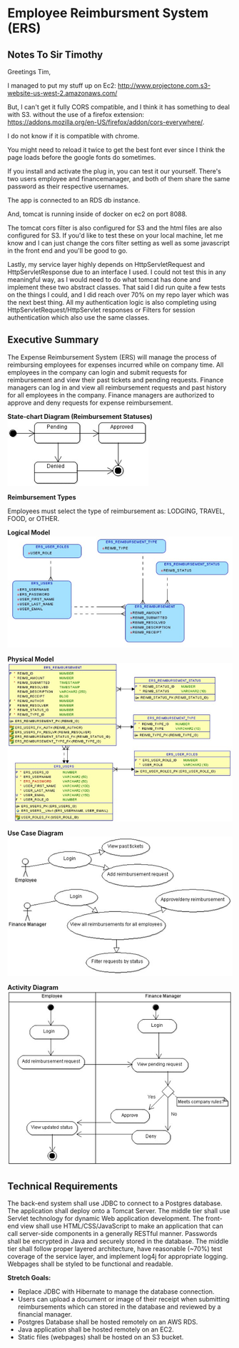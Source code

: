 # Employee Reimbursment System (ERS)

## Notes To Sir Timothy

Greetings Tim, 

I managed to put my stuff up on Ec2: http://www.projectone.com.s3-website-us-west-2.amazonaws.com/

But, I can't get it fully CORS compatible, and I think it has something to deal with S3.  without the use of a firefox extension: https://addons.mozilla.org/en-US/firefox/addon/cors-everywhere/.

I do not know if it is compatible with chrome. 

You might need to reload it twice to get the best font ever since I think the page loads before the google fonts do sometimes.

If you install and activate the plug in, you can test it our yourself. There's two users employee and financemanager, and both of them share the same password as their respective usernames.

The app is connected to an RDS db instance. 

And, tomcat is running inside of docker on ec2 on port 8088.

The tomcat cors filter is also configured for S3 and the html files are also configured for S3. If you'd like to test these on your local machine, let me know and I can just change the cors filter setting as well as some javascript in the front end and you'll be good to go. 

Lastly, my service layer highly depends on HttpServletRequest and HttpServletResponse due to an interface I used. I could not test this in any meaningful way, as I would need to do what tomcat has done and implement these two abstract classes. That said I did run quite a few tests on the things I could, and I did reach over 70% on my repo layer which was the next best thing. All my authentication logic is also completing using HttpServletRequest/HttpServlet responses or Filters for session authentication which also use the same classes.


## Executive Summary
The Expense Reimbursement System (ERS) will manage the process of reimbursing employees for expenses incurred while on company time. All employees in the company can login and submit requests for reimbursement and view their past tickets and pending requests. Finance managers can log in and view all reimbursement requests and past history for all employees in the company. Finance managers are authorized to approve and deny requests for expense reimbursement.

**State-chart Diagram (Reimbursement Statuses)** 
![](./imgs/state-chart.jpg)

**Reimbursement Types**

Employees must select the type of reimbursement as: LODGING, TRAVEL, FOOD, or OTHER.

**Logical Model**
![](./imgs/logical.jpg)

**Physical Model**
![](./imgs/physical.jpg)

**Use Case Diagram**
![](./imgs/use-case.jpg)

**Activity Diagram**
![](./imgs/activity.jpg)

## Technical Requirements

The back-end system shall use JDBC to connect to a Postgres database. The application shall deploy onto a Tomcat Server. The middle tier shall use Servlet technology for dynamic Web application development. The front-end view shall use HTML/CSS/JavaScript to make an application that can call server-side components in a generally RESTful manner. Passwords shall be encrypted in Java and securely stored in the database. The middle tier shall follow proper layered architecture, have reasonable (~70%) test coverage of the service layer, and implement log4j for appropriate logging. Webpages shall be styled to be functional and readable. 

**Stretch Goals:**
* Replace JDBC with Hibernate to manage the database connection.
* Users can upload a document or image of their receipt when submitting reimbursements which can stored in the database and reviewed by a financial manager.
* Postgres Database shall be hosted remotely on an AWS RDS. 
* Java application shall be hosted remotely on an EC2.
* Static files (webpages) shall be hosted on an S3 bucket. 
